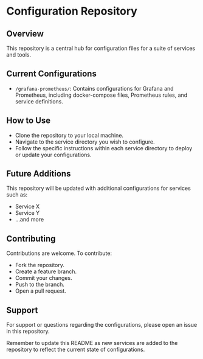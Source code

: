 # Configuration Repository

## Overview
This repository is a central hub for configuration files for a suite of services and tools.

## Current Configurations
- `/grafana-prometheus/`: Contains configurations for Grafana and Prometheus, including docker-compose files, Prometheus rules, and service definitions.

## How to Use
- Clone the repository to your local machine.
- Navigate to the service directory you wish to configure.
- Follow the specific instructions within each service directory to deploy or update your configurations.

## Future Additions
This repository will be updated with additional configurations for services such as:
- Service X
- Service Y
- ...and more

## Contributing
Contributions are welcome. To contribute:
- Fork the repository.
- Create a feature branch.
- Commit your changes.
- Push to the branch.
- Open a pull request.

## Support
For support or questions regarding the configurations, please open an issue in this repository.

Remember to update this README as new services are added to the repository to reflect the current state of configurations.
